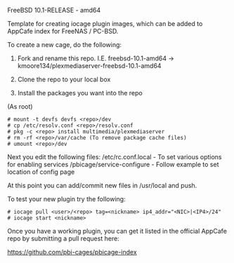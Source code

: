 FreeBSD 10.1-RELEASE - amd64

Template for creating iocage plugin images, which can be added to AppCafe index
for FreeNAS / PC-BSD.

To create a new cage, do the following:

1. Fork and rename this repo. I.E. freebsd-10.1-amd64 -> kmoore134/plexmediaserver-freebsd-10.1-amd64

2. Clone the repo to your local box

3. Install the packages you want into the repo

(As root)

```
# mount -t devfs devfs <repo>/dev
# cp /etc/resolv.conf <repo>/resolv.conf
# pkg -c <repo> install multimedia/plexmediaserver
# rm -rf <repo>/var/cache (To remove package cache files)
# umount <repo>/dev
```

Next you edit the following files:
 <repo>/etc/rc.conf.local  - To set various options for enabling services
 <repo>/pbicage/service-configure  - Follow example to set location of config page

At this point you can add/commit new files in <repo>/usr/local and push. 

To test your new plugin try the following:

```
# iocage pull <user>/<repo> tag=<nickname> ip4_addr="<NIC>|<IP4>/24"
# iocage start <nickname>
```

Once you have a working plugin, you can get it listed in the official AppCafe
repo by submitting a pull request here:

https://github.com/pbi-cages/pbicage-index

